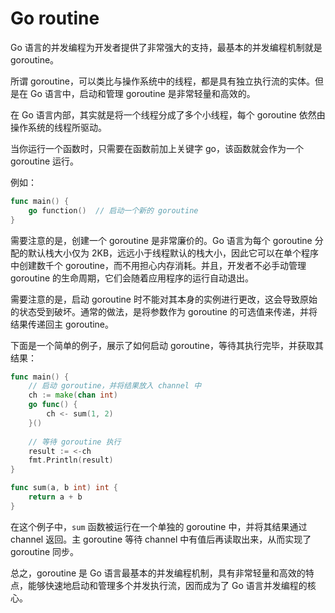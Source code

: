 # Go routine

Go 语言的并发编程为开发者提供了非常强大的支持，最基本的并发编程机制就是 goroutine。

所谓 goroutine，可以类比与操作系统中的线程，都是具有独立执行流的实体。但是在 Go 语言中，启动和管理 goroutine 是非常轻量和高效的。

在 Go 语言内部，其实就是将一个线程分成了多个小线程，每个 goroutine 依然由操作系统的线程所驱动。

当你运行一个函数时，只需要在函数前加上关键字 go，该函数就会作为一个 goroutine 运行。

例如：

```go
func main() {
    go function()  // 启动一个新的 goroutine
}
``` 

需要注意的是，创建一个 goroutine 是非常廉价的。Go 语言为每个 goroutine 分配的默认栈大小仅为 2KB，远远小于线程默认的栈大小，因此它可以在单个程序中创建数千个 goroutine，而不用担心内存消耗。并且，开发者不必手动管理 goroutine 的生命周期，它们会随着应用程序的运行自动退出。

需要注意的是，启动 goroutine 时不能对其本身的实例进行更改，这会导致原始的状态受到破坏。通常的做法，是将参数作为 goroutine 的可选值来传递，并将结果传递回主 goroutine。

下面是一个简单的例子，展示了如何启动 goroutine，等待其执行完毕，并获取其结果：

```go
func main() {
    // 启动 goroutine，并将结果放入 channel 中
    ch := make(chan int)
    go func() {
        ch <- sum(1, 2)
    }()
    
    // 等待 goroutine 执行
    result := <-ch
    fmt.Println(result)
}

func sum(a, b int) int {
    return a + b
}
```

在这个例子中，`sum` 函数被运行在一个单独的 goroutine 中，并将其结果通过 channel 返回。主 goroutine 等待 channel 中有值后再读取出来，从而实现了 goroutine 同步。

总之，goroutine 是 Go 语言最基本的并发编程机制，具有非常轻量和高效的特点，能够快速地启动和管理多个并发执行流，因而成为了 Go 语言并发编程的核心。